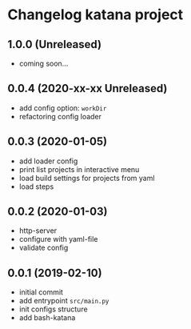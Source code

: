 # Changelog katana project

## 1.0.0 (Unreleased)

- coming soon...

## 0.0.4 (2020-xx-xx Unreleased)

- add config option: `workDir`
- refactoring config loader

## 0.0.3 (2020-01-05)

- add loader config
- print list projects in interactive menu
- load build settings for projects from yaml
- load steps

## 0.0.2 (2020-01-03)

- http-server
- configure with yaml-file
- validate config

## 0.0.1 (2019-02-10)

- initial commit
- add entrypoint `src/main.py`
- init configs structure
- add bash-katana
